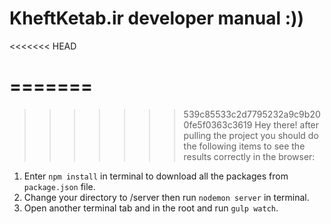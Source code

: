 # KheftKetab.ir developer manual :))
<<<<<<< HEAD

=======
======
>>>>>>> 539c85533c2d7795232a9c9b200fe5f0363c3619
Hey there! after pulling the project you should do the following items to see the results correctly in the browser:
1. Enter `npm install` in terminal to download all the packages from `package.json` file.
2. Change your directory to /server then run `nodemon server` in terminal.
3. Open another terminal tab and in the root and run `gulp watch`.

